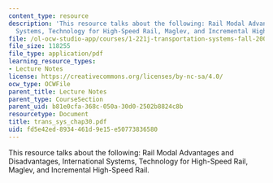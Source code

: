 ```yaml
---
content_type: resource
description: 'This resource talks about the following: Rail Modal Advantages and Disadvantages,  International
  Systems, Technology for High-Speed Rail, Maglev, and Incremental High-Speed Rail.'
file: /ol-ocw-studio-app/courses/1-221j-transportation-systems-fall-2004/fd5e42ed8934461d9e15e50773836580_trans_sys_chap30.pdf
file_size: 118255
file_type: application/pdf
learning_resource_types:
- Lecture Notes
license: https://creativecommons.org/licenses/by-nc-sa/4.0/
ocw_type: OCWFile
parent_title: Lecture Notes
parent_type: CourseSection
parent_uid: b81e0cfa-368c-050a-30d0-2502b8824c8b
resourcetype: Document
title: trans_sys_chap30.pdf
uid: fd5e42ed-8934-461d-9e15-e50773836580
---
```

This resource talks about the following: Rail Modal Advantages and Disadvantages,  International Systems, Technology for High-Speed Rail, Maglev, and Incremental High-Speed Rail.
